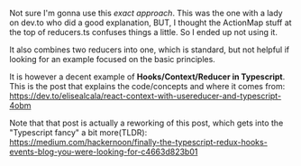 Not sure I'm gonna use this _exact approach_. This was the one with a lady on dev.to who did a good explanation, BUT, I thought the ActionMap stuff at the top of reducers.ts confuses things a little. So I ended up not using it.

It also combines two reducers into one, which is standard, but not helpful if looking for an example focused on the basic principles.

It is however a decent example of **Hooks/Context/Reducer in Typescript**. This is the post that explains the code/concepts and where it comes from:
https://dev.to/elisealcala/react-context-with-usereducer-and-typescript-4obm

Note that that post is actually a reworking of this post, which gets into the "Typescript fancy" a bit more(TLDR):
https://medium.com/hackernoon/finally-the-typescript-redux-hooks-events-blog-you-were-looking-for-c4663d823b01
